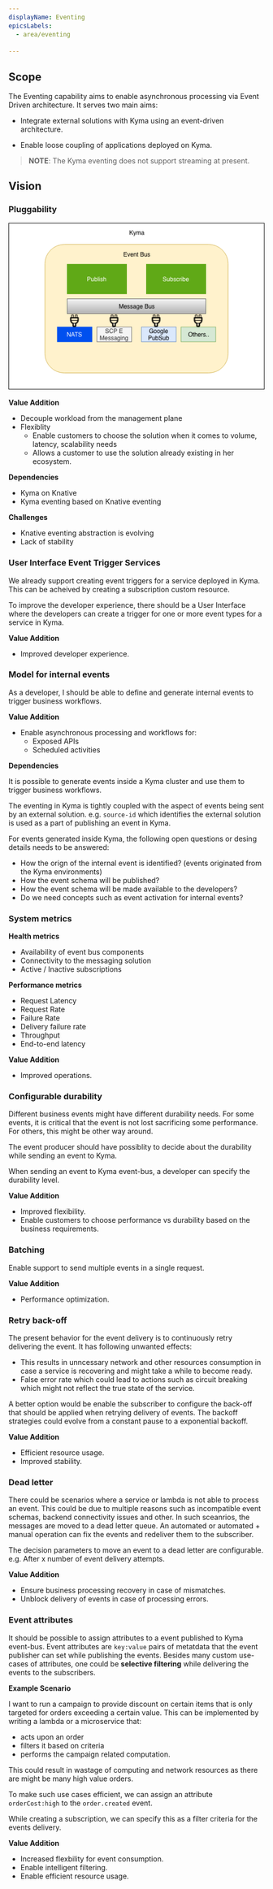 ```yaml
---
displayName: Eventing
epicsLabels:
  - area/eventing
  
---
```


## Scope

The Eventing capability aims to enable asynchronous processing via Event Driven architecture. It serves two main aims:

* Integrate external solutions with Kyma using an event-driven architecture.

* Enable loose coupling of applications deployed on Kyma.

> **NOTE**: The Kyma eventing does not support streaming at present.

## Vision

### Pluggability

![](assets/pluggable.png)

**Value Addition**

* Decouple workload from the management plane
* Flexiblity
  * Enable customers to choose the solution when it comes to volume, latency, scalability needs
  * Allows a customer to use the solution already existing in her ecosystem.

**Dependencies**

* Kyma on Knative
* Kyma eventing based on Knative eventing

**Challenges**

* Knative eventing abstraction is evolving
* Lack of stability

### User Interface Event Trigger Services

We already support creating event triggers for a service deployed in Kyma.  This can be acheived by creating a subscription custom resource.

To improve the developer experience, there should be a User Interface where the developers can create a trigger for one or more event types for a service in Kyma.

**Value Addition**

* Improved developer experience.

### Model for internal events

As a developer, I should be able to define and generate internal events to trigger business workflows.

**Value Addition**

* Enable asynchronous processing and workflows for:
  * Exposed APIs
  * Scheduled activities

**Dependencies**

It is possible to generate events inside a Kyma cluster and use them to trigger business workflows. 

The eventing in Kyma is tightly coupled with the aspect of events being sent by an external solution. e.g. `source-id` which identifies the external solution is used as a part of publishing an event in Kyma.

For events generated inside Kyma, the following open questions or desing details needs to be answered:

* How the orign of the internal event is identified? (events originated from the Kyma environments)
* How the event schema will be published?
* How the event schema will be made available to the developers?
* Do we need concepts such as event activation for internal events?

### System metrics

**Health metrics**

* Availability of event bus components
* Connectivity to the messaging solution
* Active / Inactive subscriptions

**Performance metrics**

* Request Latency
* Request Rate
* Failure Rate
* Delivery failure rate
* Throughput
* End-to-end latency

**Value Addition**

* Improved operations.

### Configurable durability

Different business events might have different durability needs. For some events, it is critical that the event is not lost sacrificing some performance. For others, this might be other way around. 

The event producer should have possiblity to decide about the durability while sending an event to Kyma.

When sending an event to Kyma event-bus, a developer can specify the durability level.

**Value Addition**

* Improved flexibility.
* Enable customers to choose performance vs durability based on the business requirements.

### Batching

Enable support to send multiple events in a single request.

**Value Addition**

* Performance optimization.

### Retry back-off

The present behavior for the event delivery is to continuously retry delivering the event. It has following unwanted effects:

* This results in unncessary network and other resources consumption in case a service is recovering and might take a while to become ready.
* False error rate which could lead to actions such as circuit breaking which might not reflect the true state of the service.

A better option would be enable the subscriber to configure the back-off that should be applied when retrying delivery of events. The backoff strategies could evolve from a constant pause to a exponential backoff.

**Value Addition**
* Efficient resource usage.
* Improved stability.

### Dead letter
There could be scenarios where a service or lambda is not able to process an event. This could be due to multiple reasons such as incompatible event schemas, backend connectivity issues and other. In such sceanrios, the messages are moved to a dead letter queue. An automated or automated + manual operation can fix the events and redeliver them to the subscriber.

The decision parameters to move an event to a dead letter are configurable. e.g. After x number of event delivery attempts.

**Value Addition**
* Ensure business processing recovery in case of mismatches.
* Unblock delivery of events in case of processing errors. 

### Event attributes

It should be possible to assign attributes to a event published to Kyma event-bus. Event attributes are `key:value` pairs of metatdata that the event publisher can set while publishing the events. 
Besides many custom use-cases of attributes, one could be  **selective filtering** while delivering the events to the subscribers.

**Example Scenario**

I want to run a campaign to provide discount on certain items that is only targeted for orders exceeding a certain value. This can be implemented by writing a lambda or a microservice that:

* acts upon an order
* filters it based on criteria
* performs the campaign related computation.

This could result in wastage of computing and network resources as there are might be  many high value orders. 

To make such use cases efficient, we can assign an attribute `orderCost:high` to the `order.created` event.

While creating a subscription, we can specify this as a filter criteria for the events delivery.

**Value Addition**

* Increased flexbility for event consumption.
* Enable intelligent filtering.
* Enable efficient resource usage.
